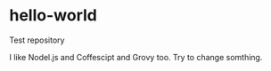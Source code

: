 # hello-world
Test repository

I like Nodel.js and Coffescipt and Grovy too.
Try to change somthing.
